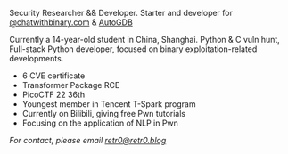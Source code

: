 Security Researcher && Developer. Starter and developer for [@chatwithbinary.com](https://chatwithbinary.com) & [AutoGDB](https://github.com/retr0reg/AutoGDB)

Currently a 14-year-old student in China, Shanghai. Python & C vuln hunt,  Full-stack Python developer, focused on binary exploitation-related developments.



- 6 CVE certificate
- Transformer Package RCE
- PicoCTF 22 36th
- Youngest member in Tencent T-Spark program
- Currently on Bilibili, giving free Pwn tutorials
- Focusing on the application of NLP in Pwn

  
*For contact, please email retr0@retr0.blog*
